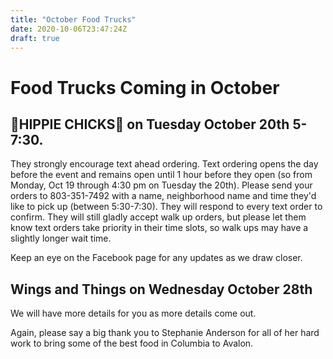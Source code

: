 ```yaml
---
title: "October Food Trucks"
date: 2020-10-06T23:47:24Z
draft: true
---
```


# Food Trucks Coming in October

## 🌸HIPPIE CHICKS🌸 on Tuesday October 20th 5-7:30.

They strongly encourage text ahead ordering. Text ordering opens the day before the event and remains open until 1 hour before they open (so from Monday, Oct 19 through 4:30 pm on Tuesday the 20th). Please send your orders to 803-351-7492 with a name, neighborhood name and time they'd like to pick up (between 5:30-7:30). They will respond to every text order to confirm. They will still gladly accept walk up orders, but please let them know text orders take priority in their time slots, so walk ups may have a slightly longer wait time.

Keep an eye on the Facebook page for any updates as we draw closer.

## Wings and Things on Wednesday October 28th

We will have more details for you as more details come out.

Again, please say a big thank you to Stephanie Anderson for all of her hard work to bring some of the best food in Columbia to Avalon.

